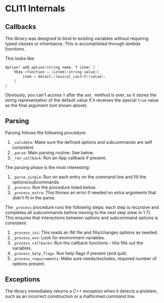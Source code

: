 # CLI11 Internals

## Callbacks

The library was designed to bind to existing variables without requiring typed classes or inheritance. This is accomplished through lambda functions.

This looks like:

```cpp
Option* add_option(string name, T item) {
    this->function = [&item](string value){
        item = detail::lexical_cast<T>(value);
    }
}
```

Obviously, you can't access `T` after the `add_` method is over, so it stores the string representation of the default value if it receives the special `true` value as the final argument (not shown above).

## Parsing

Parsing follows the following procedure:

1. `_validate`: Make sure the defined options and subcommands are self consistent.
2. `_parse`: Main parsing routine. See below.
3. `_run_callback`: Run an App callback if present.

The parsing phase is the most interesting:

1. `_parse_single`: Run on each entry on the command line and fill the options/subcommands.
2. `_process`: Run the procedure listed below.
3. `_process_extra`: This throws an error if needed on extra arguments that didn't fit in the parse.

The `_process` procedure runs the following steps; each step is recursive and completes all subcommands before moving to the next step (new in 1.7). This ensures that interactions between options and subcommand options is consistent.

1. `_process_ini`: This reads an INI file and fills/changes options as needed.
2. `_process_env`: Look for environment variables.
3. `_process_callbacks`: Run the callback functions - this fills out the variables.
4. `_process_help_flags`: Run help flags if present (and quit).
5. `_process_requirements`: Make sure needs/excludes, required number of options present.

## Exceptions

The library immediately returns a C++ exception when it detects a problem, such as an incorrect construction or a malformed command line.
